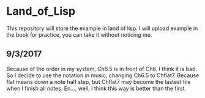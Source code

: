 # Land_of_Lisp
This repository will store the example in land of lisp.
I will upload example in the book for practice, you can take it without noticing me.

## 9/3/2017
Because of the order in my system, Ch6.5 is in front of Ch6. I think it is bad. So I decide to use the notation in music, changing Ch6.5 to Chflat7. Because flat means down a note half step, but Chflat7 may become the lastest file when I finish all notes. En..., well, I think this way is better than the first.
